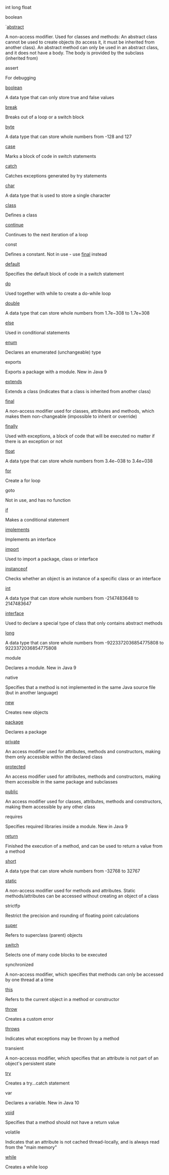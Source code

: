 int
long
float

boolean


`[abstract](https://www.w3schools.com/java/ref_keyword_abstract.asp)

A non-access modifier. Used for classes and methods: An abstract class cannot be used to create objects (to access it, it must be inherited from another class). An abstract method can only be used in an abstract class, and it does not have a body. The body is provided by the subclass (inherited from)

assert

For debugging

[boolean](https://www.w3schools.com/java/ref_keyword_boolean.asp)

A data type that can only store true and false values

[break](https://www.w3schools.com/java/ref_keyword_break.asp)

Breaks out of a loop or a switch block

[byte](https://www.w3schools.com/java/ref_keyword_byte.asp)

A data type that can store whole numbers from -128 and 127

[case](https://www.w3schools.com/java/ref_keyword_case.asp)

Marks a block of code in switch statements

[catch](https://www.w3schools.com/java/ref_keyword_catch.asp)

Catches exceptions generated by try statements

[char](https://www.w3schools.com/java/ref_keyword_char.asp)

A data type that is used to store a single character

[class](https://www.w3schools.com/java/ref_keyword_class.asp)

Defines a class

[continue](https://www.w3schools.com/java/ref_keyword_break.asp)

Continues to the next iteration of a loop

const

Defines a constant. Not in use - use [final](https://www.w3schools.com/java/ref_keyword_final.asp) instead

[default](https://www.w3schools.com/java/ref_keyword_default.asp)

Specifies the default block of code in a switch statement

[do](https://www.w3schools.com/java/ref_keyword_do.asp)

Used together with while to create a do-while loop

[double](https://www.w3schools.com/java/ref_keyword_double.asp)

A data type that can store whole numbers from 1.7e−308 to 1.7e+308

[else](https://www.w3schools.com/java/ref_keyword_else.asp)

Used in conditional statements

[enum](https://www.w3schools.com/java/ref_keyword_enum.asp)

Declares an enumerated (unchangeable) type

exports

Exports a package with a module. New in Java 9

[extends](https://www.w3schools.com/java/ref_keyword_extends.asp)

Extends a class (indicates that a class is inherited from another class)

[final](https://www.w3schools.com/java/ref_keyword_final.asp)

A non-access modifier used for classes, attributes and methods, which makes them non-changeable (impossible to inherit or override)

[finally](https://www.w3schools.com/java/ref_keyword_finally.asp)

Used with exceptions, a block of code that will be executed no matter if there is an exception or not

[float](https://www.w3schools.com/java/ref_keyword_float.asp)

A data type that can store whole numbers from 3.4e−038 to 3.4e+038

[for](https://www.w3schools.com/java/ref_keyword_for.asp)

Create a for loop

goto

Not in use, and has no function

[if](https://www.w3schools.com/java/ref_keyword_if.asp)

Makes a conditional statement

[implements](https://www.w3schools.com/java/ref_keyword_implements.asp)

Implements an interface

[import](https://www.w3schools.com/java/ref_keyword_import.asp)

Used to import a package, class or interface

[instanceof](https://www.w3schools.com/java/ref_keyword_instanceof.asp)

Checks whether an object is an instance of a specific class or an interface

[int](https://www.w3schools.com/java/ref_keyword_int.asp)

A data type that can store whole numbers from -2147483648 to 2147483647

[interface](https://www.w3schools.com/java/ref_keyword_interface.asp)

Used to declare a special type of class that only contains abstract methods

[long](https://www.w3schools.com/java/ref_keyword_long.asp)

A data type that can store whole numbers from -9223372036854775808 to 9223372036854775808

module

Declares a module. New in Java 9

native

Specifies that a method is not implemented in the same Java source file (but in another language)

[new](https://www.w3schools.com/java/ref_keyword_new.asp)

Creates new objects

[package](https://www.w3schools.com/java/ref_keyword_package.asp)

Declares a package

[private](https://www.w3schools.com/java/ref_keyword_private.asp)

An access modifier used for attributes, methods and constructors, making them only accessible within the declared class

[protected](https://www.w3schools.com/java/ref_keyword_protected.asp)

An access modifier used for attributes, methods and constructors, making them accessible in the same package and subclasses

[public](https://www.w3schools.com/java/ref_keyword_public.asp)

An access modifier used for classes, attributes, methods and constructors, making them accessible by any other class

requires

Specifies required libraries inside a module. New in Java 9

[return](https://www.w3schools.com/java/ref_keyword_return.asp)

Finished the execution of a method, and can be used to return a value from a method

[short](https://www.w3schools.com/java/ref_keyword_short.asp)

A data type that can store whole numbers from -32768 to 32767

[static](https://www.w3schools.com/java/ref_keyword_static.asp)

A non-access modifier used for methods and attributes. Static methods/attributes can be accessed without creating an object of a class

strictfp

Restrict the precision and rounding of floating point calculations

[super](https://www.w3schools.com/java/ref_keyword_super.asp)

Refers to superclass (parent) objects

[switch](https://www.w3schools.com/java/ref_keyword_switch.asp)

Selects one of many code blocks to be executed

synchronized

A non-access modifier, which specifies that methods can only be accessed by one thread at a time

[this](https://www.w3schools.com/java/ref_keyword_this.asp)

Refers to the current object in a method or constructor

[throw](https://www.w3schools.com/java/ref_keyword_throw.asp)

Creates a custom error

[throws](https://www.w3schools.com/java/ref_keyword_throws.asp)

Indicates what exceptions may be thrown by a method

transient

A non-accesss modifier, which specifies that an attribute is not part of an object's persistent state

[try](https://www.w3schools.com/java/ref_keyword_try.asp)

Creates a try...catch statement

var

Declares a variable. New in Java 10

[void](https://www.w3schools.com/java/ref_keyword_void.asp)

Specifies that a method should not have a return value

volatile

Indicates that an attribute is not cached thread-locally, and is always read from the "main memory"

[while](https://www.w3schools.com/java/ref_keyword_while.asp)

Creates a while loop
